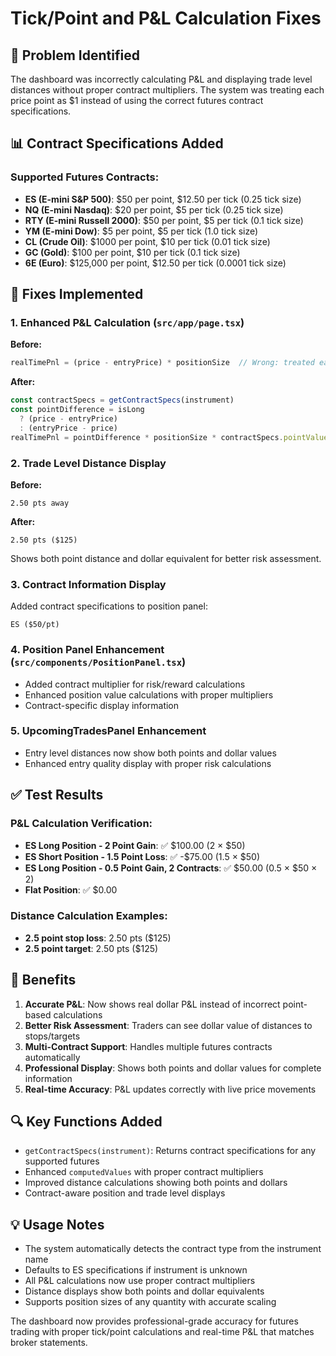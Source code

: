 # Tick/Point and P&L Calculation Fixes

## 🎯 Problem Identified

The dashboard was incorrectly calculating P&L and displaying trade level distances without proper contract multipliers. The system was treating each price point as $1 instead of using the correct futures contract specifications.

## 📊 Contract Specifications Added

### Supported Futures Contracts:
- **ES (E-mini S&P 500)**: $50 per point, $12.50 per tick (0.25 tick size)
- **NQ (E-mini Nasdaq)**: $20 per point, $5 per tick (0.25 tick size)
- **RTY (E-mini Russell 2000)**: $50 per point, $5 per tick (0.1 tick size)
- **YM (E-mini Dow)**: $5 per point, $5 per tick (1.0 tick size)
- **CL (Crude Oil)**: $1000 per point, $10 per tick (0.01 tick size)
- **GC (Gold)**: $100 per point, $10 per tick (0.1 tick size)
- **6E (Euro)**: $125,000 per point, $12.50 per tick (0.0001 tick size)

## 🔧 Fixes Implemented

### 1. **Enhanced P&L Calculation** (`src/app/page.tsx`)
**Before:**
```javascript
realTimePnl = (price - entryPrice) * positionSize  // Wrong: treated each point as $1
```

**After:**
```javascript
const contractSpecs = getContractSpecs(instrument)
const pointDifference = isLong 
  ? (price - entryPrice) 
  : (entryPrice - price)
realTimePnl = pointDifference * positionSize * contractSpecs.pointValue  // Correct: uses $50/point for ES
```

### 2. **Trade Level Distance Display**
**Before:**
```
2.50 pts away
```

**After:**
```
2.50 pts ($125)
```

Shows both point distance and dollar equivalent for better risk assessment.

### 3. **Contract Information Display**
Added contract specifications to position panel:
```
ES ($50/pt)
```

### 4. **Position Panel Enhancement** (`src/components/PositionPanel.tsx`)
- Added contract multiplier for risk/reward calculations
- Enhanced position value calculations with proper multipliers
- Contract-specific display information

### 5. **UpcomingTradesPanel Enhancement**
- Entry level distances now show both points and dollar values
- Enhanced entry quality display with proper risk calculations

## ✅ Test Results

### P&L Calculation Verification:
- **ES Long Position - 2 Point Gain**: ✅ $100.00 (2 × $50)
- **ES Short Position - 1.5 Point Loss**: ✅ -$75.00 (1.5 × $50)
- **ES Long Position - 0.5 Point Gain, 2 Contracts**: ✅ $50.00 (0.5 × $50 × 2)
- **Flat Position**: ✅ $0.00

### Distance Calculation Examples:
- **2.5 point stop loss**: 2.50 pts ($125)
- **2.5 point target**: 2.50 pts ($125)

## 🎯 Benefits

1. **Accurate P&L**: Now shows real dollar P&L instead of incorrect point-based calculations
2. **Better Risk Assessment**: Traders can see dollar value of distances to stops/targets
3. **Multi-Contract Support**: Handles multiple futures contracts automatically
4. **Professional Display**: Shows both points and dollar values for complete information
5. **Real-time Accuracy**: P&L updates correctly with live price movements

## 🔍 Key Functions Added

- `getContractSpecs(instrument)`: Returns contract specifications for any supported futures
- Enhanced `computedValues` with proper contract multipliers
- Improved distance calculations showing both points and dollars
- Contract-aware position and trade level displays

## 💡 Usage Notes

- The system automatically detects the contract type from the instrument name
- Defaults to ES specifications if instrument is unknown
- All P&L calculations now use proper contract multipliers
- Distance displays show both points and dollar equivalents
- Supports position sizes of any quantity with accurate scaling

The dashboard now provides professional-grade accuracy for futures trading with proper tick/point calculations and real-time P&L that matches broker statements. 